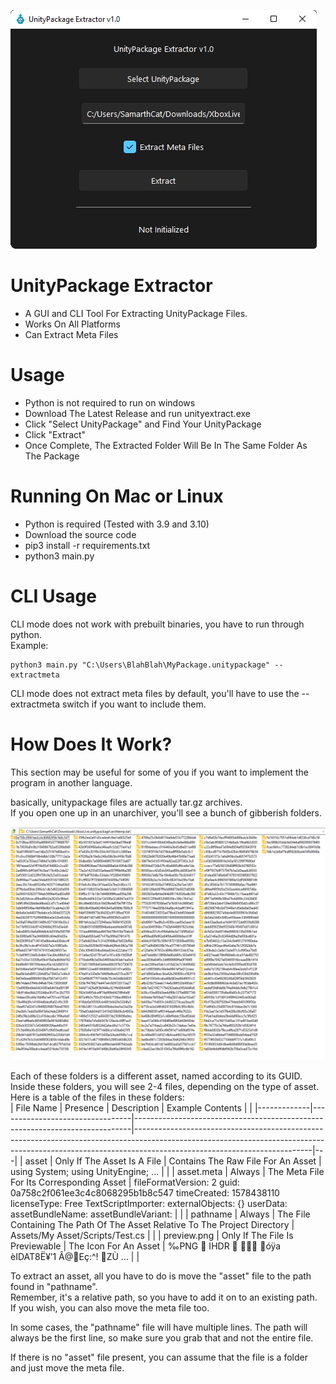 ![](RepoAssets/IMG1.png)

# UnityPackage Extractor
- A GUI and CLI Tool For Extracting UnityPackage Files.
- Works On All Platforms
- Can Extract Meta Files

# Usage
- Python is not required to run on windows  
- Download The Latest Release and run unityextract.exe  
- Click "Select UnityPackage" and Find Your UnityPackage
- Click "Extract"
- Once Complete, The Extracted Folder Will Be In The Same Folder As The Package

# Running On Mac or Linux
- Python is required (Tested with 3.9 and 3.10)
- Download the source code
- pip3 install -r requirements.txt
- python3 main.py

# CLI Usage
CLI mode does not work with prebuilt binaries, you have to run through python.  
Example:  
```
python3 main.py "C:\Users\BlahBlah\MyPackage.unitypackage" --extractmeta
```
CLI mode does not extract meta files by default, you'll have to use the --extractmeta switch if you want to include them.

# How Does It Work?  
This section may be useful for some of you if you want to implement the program in another language.  

basically, unitypackage files are actually tar.gz archives.  
If you open one up in an unarchiver, you'll see a bunch of gibberish folders.  

![](RepoAssets/IMG2.png)

Each of these folders is a different asset, named according to its GUID.  
Inside these folders, you will see 2-4 files, depending on the type of asset.   
Here is a table of the files in these folders:  
| File Name   | Presence                        | Description                                                                 | Example Contents                                                                                                                                                                                       |   |
|-------------|---------------------------------|-----------------------------------------------------------------------------|--------------------------------------------------------------------------------------------------------------------------------------------------------------------------------------------------------|---|
| asset       | Only If The Asset Is A File     | Contains The Raw File For An Asset                                          | using System; using UnityEngine; ...                                                                                                                                                                   |   |
| asset.meta  | Always                          | The Meta File For Its Corresponding Asset                                   | fileFormatVersion: 2 guid: 0a758c2f061ee3c4c8068295b1b8c547 timeCreated: 1578438110 licenseType: Free TextScriptImporter:   externalObjects: {}   userData:    assetBundleName:    assetBundleVariant: |   |
| pathname    | Always                          | The File Containing The Path Of The Asset Relative To The Project Directory | Assets/My Asset/Scripts/Test.cs                                                                                                                                                                        |   |
| preview.png | Only If The File Is Previewable | The Icon For An Asset                                                       | ‰PNG      IHDR         óÿa   èIDAT8Ë¥’1 Â@Eç:^! ZÙ ...                                                                                                                                                 |   |

To extract an asset, all you have to do is move the "asset" file to the path found in "pathname".  
Remember, it's a relative path, so you have to add it on to an existing path.  
If you wish, you can also move the meta file too.  

In some cases, the "pathname" file will have multiple lines.
The path will always be the first line, so make sure you grab that and not the entire file.

If there is no "asset" file present, you can assume that the file is a folder and just move the meta file.